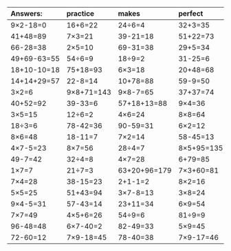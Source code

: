 | Answers: | practice | makes | perfect | ! |
| :--- | :--- | :--- | :--- | :--- |
| 9×2-18=0 | 16+6=22 | 24÷6=4 | 32+3=35 | 8×4=32 | 
| 41+48=89 | 7×3=21 | 39-21=18 | 51+22=73 | 3×4=12 | 
| 66-28=38 | 2×5=10 | 69-31=38 | 29+5=34 | 7+14-4=17 | 
| 49+69-63=55 | 54÷6=9 | 18÷9=2 | 31-25=6 | 24÷3=8 | 
| 18+10-10=18 | 75+18=93 | 6×3=18 | 20+48=68 | 3×6=18 | 
| 14+14+29=57 | 22-8=14 | 10+78=88 | 59-9=50 | 6×9+22=76 | 
| 3×2=6 | 9×8+71=143 | 9×8-7=65 | 37+37=74 | 88+7+99=194 | 
| 40+52=92 | 39-33=6 | 57+18+13=88 | 9×4=36 | 6×4=24 | 
| 3×5=15 | 12÷6=2 | 4×6=24 | 8×8=64 | 5×3=15 | 
| 18÷3=6 | 78-42=36 | 90-59=31 | 6×2=12 | 9×6=54 | 
| 8×6=48 | 18-11=7 | 7×2=14 | 58-45=13 | 47+28=75 | 
| 4×7-5=23 | 8×7=56 | 28÷4=7 | 8×5+95=135 | 5×2=10 | 
| 49-7=42 | 32÷4=8 | 4×7=28 | 6+79=85 | 27÷9=3 | 
| 1×7=7 | 21÷7=3 | 63+20+96=179 | 7×3+60=81 | 62+34=96 | 
| 7×4=28 | 38-15=23 | 2+1-1=2 | 8×2=16 | 38+48-64=22 | 
| 5×5=25 | 51+43=94 | 3×7-8=13 | 3×8=24 | 29+44-50=23 | 
| 9×4-5=31 | 57-43=14 | 23+11=34 | 6×9=54 | 7×9=63 | 
| 7×7=49 | 4×5+6=26 | 54÷9=6 | 81÷9=9 | 7×4-1=27 | 
| 96-48=48 | 6×7-40=2 | 82-49=33 | 5×9=45 | 10÷5=2 | 
| 72-60=12 | 7×9-18=45 | 78-40=38 | 7×9-17=46 | 55+21+7=83 | 
